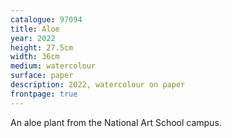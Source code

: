 ```yaml
---
catalogue: 97094
title: Aloe
year: 2022
height: 27.5cm
width: 36cm
medium: watercolour
surface: paper
description: 2022, watercolour on paper
frontpage: true
---
```

An aloe plant from the National Art School campus.
